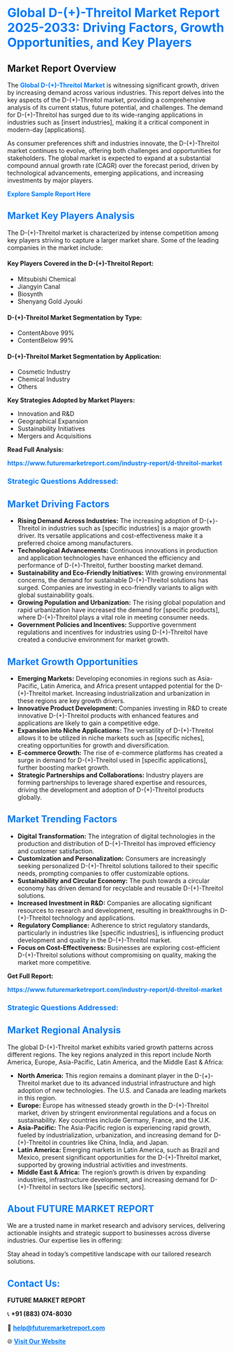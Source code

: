 <h1 style="color: #007BFF;">Global D-(+)-Threitol Market Report 2025-2033: Driving Factors, Growth Opportunities, and Key Players</h1>

<section id="overview">
<h2>Market Report Overview</h2>
<p>The <a href="https://www.futuremarketreport.com/industry-report/d-threitol-market" style="color: #007BFF; text-decoration: none;"><strong>Global D-(+)-Threitol Market</strong></a> is witnessing significant growth, driven by increasing demand across various industries. This report delves into the key aspects of the D-(+)-Threitol market, providing a comprehensive analysis of its current status, future potential, and challenges. The demand for D-(+)-Threitol has surged due to its wide-ranging applications in industries such as [insert industries], making it a critical component in modern-day [applications].</p>
<p>As consumer preferences shift and industries innovate, the D-(+)-Threitol market continues to evolve, offering both challenges and opportunities for stakeholders. The global market is expected to expand at a substantial compound annual growth rate (CAGR) over the forecast period, driven by technological advancements, emerging applications, and increasing investments by major players.</p>
</section>

<section id="overview">
<p><a href="https://www.futuremarketreport.com/request-sample/reportId=115141" style="color: #007BFF; text-decoration: none;"><strong>Explore Sample Report Here</strong></a></p>
</section>

<section id="key-players">
<h2 style="color: #007BFF;">Market Key Players Analysis</h2>
<p>The D-(+)-Threitol market is characterized by intense competition among key players striving to capture a larger market share. Some of the leading companies in the market include:</p>
<h4>Key Players Covered in the D-(+)-Threitol Report:</h4>
<ul><li>Mitsubishi Chemical</li><li>Jiangyin Canal</li><li>Biosynth</li><li>Shenyang Gold Jyouki</li></ul>
<h4>D-(+)-Threitol Market Segmentation by Type:</h4>
<ul><li>ContentAbove 99%</li><li>ContentBelow 99%</li></ul>

<h4>D-(+)-Threitol Market Segmentation by Application:</h4>
<ul><li>Cosmetic Industry</li><li>Chemical Industry</li><li>Others</li></ul>
<p><strong>Key Strategies Adopted by Market Players:</strong></p>
<ul>
<li>Innovation and R&D</li>
<li>Geographical Expansion</li>
<li>Sustainability Initiatives</li>
<li>Mergers and Acquisitions</li>
</ul>
</section>

<section>
<p><strong>Read Full Analysis: </strong></p><a href="https://www.futuremarketreport.com/industry-report/d-threitol-market" style="color: #007BFF; text-decoration: none;"><strong>https://www.futuremarketreport.com/industry-report/d-threitol-market</strong></a>
<h3 style="color: #007BFF;">Strategic Questions Addressed:</h3>
</section>

<section id="driving-factors">
<h2 style="color: #007BFF;">Market Driving Factors</h2>
<ul>
<li><strong>Rising Demand Across Industries:</strong> The increasing adoption of D-(+)-Threitol in industries such as [specific industries] is a major growth driver. Its versatile applications and cost-effectiveness make it a preferred choice among manufacturers.</li>
<li><strong>Technological Advancements:</strong> Continuous innovations in production and application technologies have enhanced the efficiency and performance of D-(+)-Threitol, further boosting market demand.</li>
<li><strong>Sustainability and Eco-Friendly Initiatives:</strong> With growing environmental concerns, the demand for sustainable D-(+)-Threitol solutions has surged. Companies are investing in eco-friendly variants to align with global sustainability goals.</li>
<li><strong>Growing Population and Urbanization:</strong> The rising global population and rapid urbanization have increased the demand for [specific products], where D-(+)-Threitol plays a vital role in meeting consumer needs.</li>
<li><strong>Government Policies and Incentives:</strong> Supportive government regulations and incentives for industries using D-(+)-Threitol have created a conducive environment for market growth.</li>
</ul>
</section>

<section id="growth-opportunities">
<h2 style="color: #007BFF;">Market Growth Opportunities</h2>
<ul>
<li><strong>Emerging Markets:</strong> Developing economies in regions such as Asia-Pacific, Latin America, and Africa present untapped potential for the D-(+)-Threitol market. Increasing industrialization and urbanization in these regions are key growth drivers.</li>
<li><strong>Innovative Product Development:</strong> Companies investing in R&D to create innovative D-(+)-Threitol products with enhanced features and applications are likely to gain a competitive edge.</li>
<li><strong>Expansion into Niche Applications:</strong> The versatility of D-(+)-Threitol allows it to be utilized in niche markets such as [specific niches], creating opportunities for growth and diversification.</li>
<li><strong>E-commerce Growth:</strong> The rise of e-commerce platforms has created a surge in demand for D-(+)-Threitol used in [specific applications], further boosting market growth.</li>
<li><strong>Strategic Partnerships and Collaborations:</strong> Industry players are forming partnerships to leverage shared expertise and resources, driving the development and adoption of D-(+)-Threitol products globally.</li>
</ul>
</section>

<section id="trending-factors">
<h2 style="color: #007BFF;">Market Trending Factors</h2>
<ul>
<li><strong>Digital Transformation:</strong> The integration of digital technologies in the production and distribution of D-(+)-Threitol has improved efficiency and customer satisfaction.</li>
<li><strong>Customization and Personalization:</strong> Consumers are increasingly seeking personalized D-(+)-Threitol solutions tailored to their specific needs, prompting companies to offer customizable options.</li>
<li><strong>Sustainability and Circular Economy:</strong> The push towards a circular economy has driven demand for recyclable and reusable D-(+)-Threitol solutions.</li>
<li><strong>Increased Investment in R&D:</strong> Companies are allocating significant resources to research and development, resulting in breakthroughs in D-(+)-Threitol technology and applications.</li>
<li><strong>Regulatory Compliance:</strong> Adherence to strict regulatory standards, particularly in industries like [specific industries], is influencing product development and quality in the D-(+)-Threitol market.</li>
<li><strong>Focus on Cost-Effectiveness:</strong> Businesses are exploring cost-efficient D-(+)-Threitol solutions without compromising on quality, making the market more competitive.</li>
</ul>
</section>

<section>
<p><strong>Get Full Report: </strong></p><a href="https://www.futuremarketreport.com/industry-report/d-threitol-market" style="color: #007BFF; text-decoration: none;"><strong>https://www.futuremarketreport.com/industry-report/d-threitol-market</strong></a>
<h3 style="color: #007BFF;">Strategic Questions Addressed:</h3>
</section>


<section id="regional-analysis">
<h2 style="color: #007BFF;">Market Regional Analysis</h2>
<p>The global D-(+)-Threitol market exhibits varied growth patterns across different regions. The key regions analyzed in this report include North America, Europe, Asia-Pacific, Latin America, and the Middle East & Africa:</p>
<ul>
<li><strong>North America:</strong> This region remains a dominant player in the D-(+)-Threitol market due to its advanced industrial infrastructure and high adoption of new technologies. The U.S. and Canada are leading markets in this region.</li>
<li><strong>Europe:</strong> Europe has witnessed steady growth in the D-(+)-Threitol market, driven by stringent environmental regulations and a focus on sustainability. Key countries include Germany, France, and the U.K.</li>
<li><strong>Asia-Pacific:</strong> The Asia-Pacific region is experiencing rapid growth, fueled by industrialization, urbanization, and increasing demand for D-(+)-Threitol in countries like China, India, and Japan.</li>
<li><strong>Latin America:</strong> Emerging markets in Latin America, such as Brazil and Mexico, present significant opportunities for the D-(+)-Threitol market, supported by growing industrial activities and investments.</li>
<li><strong>Middle East & Africa:</strong> The region’s growth is driven by expanding industries, infrastructure development, and increasing demand for D-(+)-Threitol in sectors like [specific sectors].</li>
</ul>
</section>

<footer>
<h2 style="color: #007BFF;">About FUTURE MARKET REPORT</h2>
<p>We are a trusted name in market research and advisory services, delivering actionable insights and strategic support to businesses across diverse industries. Our expertise lies in offering:</p>

<p>Stay ahead in today’s competitive landscape with our tailored research solutions.</p>

<h2 style="color: #007BFF;">Contact Us:</h2>
<p><strong>FUTURE MARKET REPORT</strong></p>
<p>📞 <strong>+91 (883) 074-8030</strong></p>
<p>📧 <strong><a href="mailto:help@futuremarketreport.com" style="color: #007BFF;">help@futuremarketreport.com</a></strong></p>
<p>🌐 <strong><a href="https://www.futuremarketreport.com/" style="color: #007BFF;">Visit Our Website</a></strong></p>
</footer>